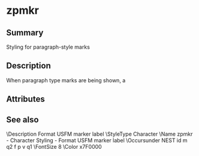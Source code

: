# zpmkr

## Summary
Styling for paragraph-style marks
## Description
When paragraph type marks are being shown, a 
## Attributes

## See also
\Description Format USFM marker label
\StyleType Character
\Name zpmkr - Character Styling - Format USFM marker label
\Occursunder NEST id m q2 f p v q1
\FontSize 8
\Color x7F0000

